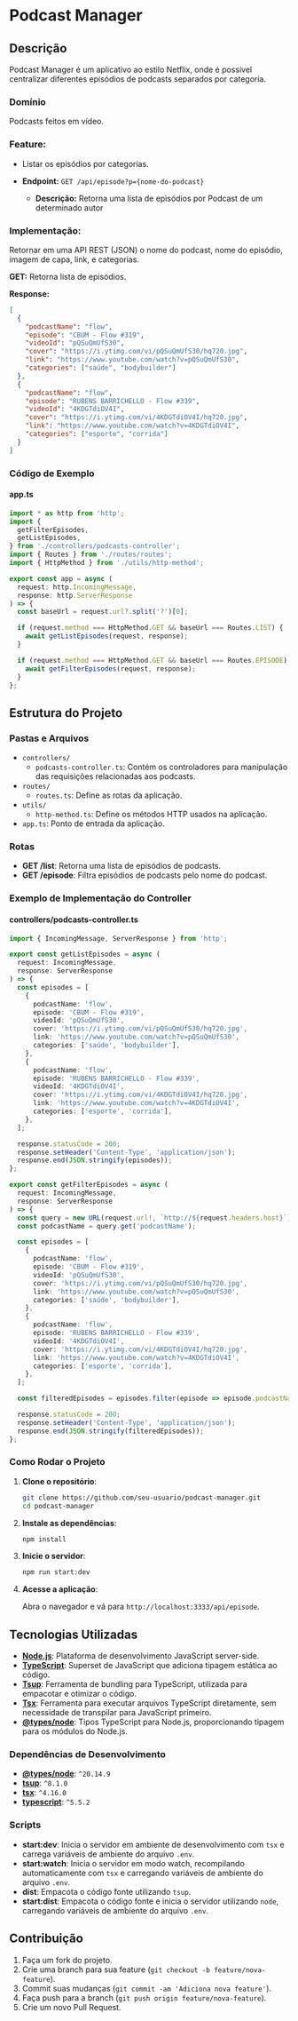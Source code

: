 # Podcast Manager

## Descrição

Podcast Manager é um aplicativo ao estilo Netflix, onde é possível centralizar diferentes episódios de podcasts separados por categoria.

### Domínio

Podcasts feitos em vídeo.

### Feature:

- Listar os episódios por categorias.

- **Endpoint:** `GET /api/episode?p={nome-do-podcast}`
    - **Descrição:** Retorna uma lista de episódios por Podcast de um determinado autor

### Implementação:

Retornar em uma API REST (JSON) o nome do podcast, nome do episódio, imagem de capa, link, e categorias.

**GET:** Retorna lista de episódios.

**Response:**
```json
[
  {
    "podcastName": "flow",
    "episode": "CBUM - Flow #319",
    "videoId": "pQSuQmUfS30",
    "cover": "https://i.ytimg.com/vi/pQSuQmUfS30/hq720.jpg",
    "link": "https://www.youtube.com/watch?v=pQSuQmUfS30",
    "categories": ["saúde", "bodybuilder"]
  },
  {
    "podcastName": "flow",
    "episode": "RUBENS BARRICHELLO - Flow #339",
    "videoId": "4KDGTdiOV4I",
    "cover": "https://i.ytimg.com/vi/4KDGTdiOV4I/hq720.jpg",
    "link": "https://www.youtube.com/watch?v=4KDGTdiOV4I",
    "categories": ["esporte", "corrida"]
  }
]
```

### Código de Exemplo

#### app.ts

```typescript
import * as http from 'http';
import {
  getFilterEpisodes,
  getListEpisodes,
} from './controllers/podcasts-controller';
import { Routes } from './routes/routes';
import { HttpMethod } from './utils/http-method';

export const app = async (
  request: http.IncomingMessage,
  response: http.ServerResponse
) => {
  const baseUrl = request.url?.split('?')[0];

  if (request.method === HttpMethod.GET && baseUrl === Routes.LIST) {
    await getListEpisodes(request, response);
  }

  if (request.method === HttpMethod.GET && baseUrl === Routes.EPISODE) {
    await getFilterEpisodes(request, response);
  }
};
```
## Estrutura do Projeto

### Pastas e Arquivos

- `controllers/`
  - `podcasts-controller.ts`: Contém os controladores para manipulação das requisições relacionadas aos podcasts.
- `routes/`
  - `routes.ts`: Define as rotas da aplicação.
- `utils/`
  - `http-method.ts`: Define os métodos HTTP usados na aplicação.
- `app.ts`: Ponto de entrada da aplicação.

### Rotas

- **GET /list**: Retorna uma lista de episódios de podcasts.
- **GET /episode**: Filtra episódios de podcasts pelo nome do podcast.

### Exemplo de Implementação do Controller

#### controllers/podcasts-controller.ts

```typescript
import { IncomingMessage, ServerResponse } from 'http';

export const getListEpisodes = async (
  request: IncomingMessage,
  response: ServerResponse
) => {
  const episodes = [
    {
      podcastName: 'flow',
      episode: 'CBUM - Flow #319',
      videoId: 'pQSuQmUfS30',
      cover: 'https://i.ytimg.com/vi/pQSuQmUfS30/hq720.jpg',
      link: 'https://www.youtube.com/watch?v=pQSuQmUfS30',
      categories: ['saúde', 'bodybuilder'],
    },
    {
      podcastName: 'flow',
      episode: 'RUBENS BARRICHELLO - Flow #339',
      videoId: '4KDGTdiOV4I',
      cover: 'https://i.ytimg.com/vi/4KDGTdiOV4I/hq720.jpg',
      link: 'https://www.youtube.com/watch?v=4KDGTdiOV4I',
      categories: ['esporte', 'corrida'],
    },
  ];

  response.statusCode = 200;
  response.setHeader('Content-Type', 'application/json');
  response.end(JSON.stringify(episodes));
};

export const getFilterEpisodes = async (
  request: IncomingMessage,
  response: ServerResponse
) => {
  const query = new URL(request.url!, `http://${request.headers.host}`).searchParams;
  const podcastName = query.get('podcastName');

  const episodes = [
    {
      podcastName: 'flow',
      episode: 'CBUM - Flow #319',
      videoId: 'pQSuQmUfS30',
      cover: 'https://i.ytimg.com/vi/pQSuQmUfS30/hq720.jpg',
      link: 'https://www.youtube.com/watch?v=pQSuQmUfS30',
      categories: ['saúde', 'bodybuilder'],
    },
    {
      podcastName: 'flow',
      episode: 'RUBENS BARRICHELLO - Flow #339',
      videoId: '4KDGTdiOV4I',
      cover: 'https://i.ytimg.com/vi/4KDGTdiOV4I/hq720.jpg',
      link: 'https://www.youtube.com/watch?v=4KDGTdiOV4I',
      categories: ['esporte', 'corrida'],
    },
  ];

  const filteredEpisodes = episodes.filter(episode => episode.podcastName === podcastName);

  response.statusCode = 200;
  response.setHeader('Content-Type', 'application/json');
  response.end(JSON.stringify(filteredEpisodes));
};
```

### Como Rodar o Projeto

1. **Clone o repositório**:

   ```bash
   git clone https://github.com/seu-usuario/podcast-manager.git
   cd podcast-manager
   ```

2. **Instale as dependências**:

   ```bash
   npm install
   ```

3. **Inicie o servidor**:

   ```bash
   npm run start:dev
   ```

4. **Acesse a aplicação**:

   Abra o navegador e vá para `http://localhost:3333/api/episode`.

## Tecnologias Utilizadas

- **[Node.js](https://nodejs.org/)**: Plataforma de desenvolvimento JavaScript server-side.
- **[TypeScript](https://www.typescriptlang.org/)**: Superset de JavaScript que adiciona tipagem estática ao código.
- **[Tsup](https://tsup.egoist.dev/)**: Ferramenta de bundling para TypeScript, utilizada para empacotar e otimizar o código.
- **[Tsx](https://github.com/esbuild-kit/tsx)**: Ferramenta para executar arquivos TypeScript diretamente, sem necessidade de transpilar para JavaScript primeiro.
- **[@types/node](https://www.npmjs.com/package/@types/node)**: Tipos TypeScript para Node.js, proporcionando tipagem para os módulos do Node.js.

### Dependências de Desenvolvimento

- **[@types/node](https://www.npmjs.com/package/@types/node)**: `^20.14.9`
- **[tsup](https://tsup.egoist.dev/)**: `^8.1.0`
- **[tsx](https://github.com/esbuild-kit/tsx)**: `^4.16.0`
- **[typescript](https://www.typescriptlang.org/)**: `^5.5.2`

### Scripts

- **start:dev**: Inicia o servidor em ambiente de desenvolvimento com `tsx` e carrega variáveis de ambiente do arquivo `.env`.
- **start:watch**: Inicia o servidor em modo watch, recompilando automaticamente com `tsx` e carregando variáveis de ambiente do arquivo `.env`.
- **dist**: Empacota o código fonte utilizando `tsup`.
- **start:dist**: Empacota o código fonte e inicia o servidor utilizando `node`, carregando variáveis de ambiente do arquivo `.env`.

## Contribuição

1. Faça um fork do projeto.
2. Crie uma branch para sua feature (`git checkout -b feature/nova-feature`).
3. Commit suas mudanças (`git commit -am 'Adiciona nova feature'`).
4. Faça push para a branch (`git push origin feature/nova-feature`).
5. Crie um novo Pull Request.